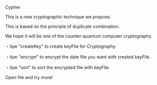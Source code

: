 Cypher

This is a new cryptographic technique we propose.

This is based on the principle of duplicate combination.

We hope it will be one of the counter-quantum computer cryptography.

・tipe "createKey" to create keyFile for Cryptography.

・tipe "encrypt" to encrypt the date file you want with created keyFile.

・tipe "sort" to sort the encrypted file with keyFile.

Open file and try more! 



